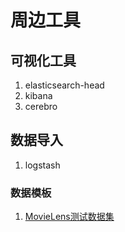 # 周边工具

##  可视化工具

1. elasticsearch-head
2. kibana
3. cerebro

## 数据导入

1. logstash

### 数据模板

1. [MovieLens测试数据集](https://grouplens.org/datasets/movielens/)
